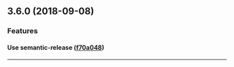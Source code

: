## 3.6.0 (2018-09-08)

### Features


#### Use semantic-release ([f70a048](https://github.com/sealsystems/node-consul/commit/f70a048))



---
